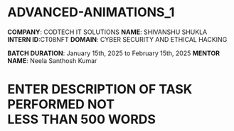 # ADVANCED-ANIMATIONS_1
**COMPANY**: CODTECH IT SOLUTIONS
**NAME**: SHIVANSHU SHUKLA
**INTERN ID**:CT08NFT
**DOMAIN**: CYBER SECURITY AND ETHICAL HACKING

**BATCH DURATION**: January 15th, 2025 to February 15th, 2025
**MENTOR NAME**: Neela Santhosh Kumar
# ENTER DESCRIPTION OF TASK PERFORMED NOT LESS THAN 500 WORDS
